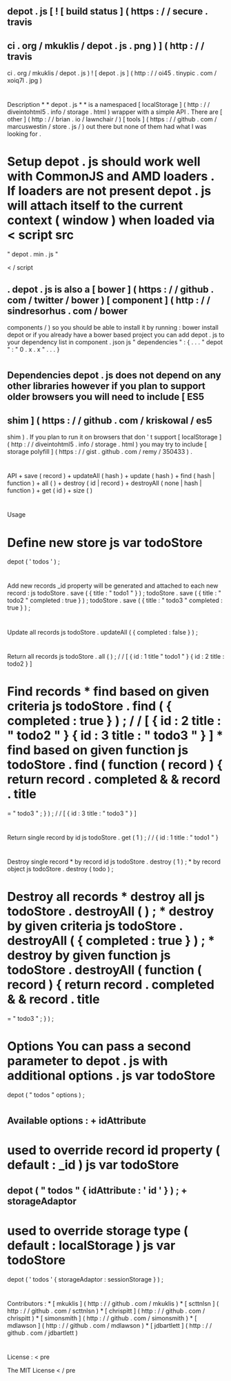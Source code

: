 #
#
depot
.
js
[
!
[
build
status
]
(
https
:
/
/
secure
.
travis
-
ci
.
org
/
mkuklis
/
depot
.
js
.
png
)
]
(
http
:
/
/
travis
-
ci
.
org
/
mkuklis
/
depot
.
js
)
!
[
depot
.
js
]
(
http
:
/
/
oi45
.
tinypic
.
com
/
xoiq7l
.
jpg
)
#
#
Description
*
*
depot
.
js
*
*
is
a
namespaced
[
localStorage
]
(
http
:
/
/
diveintohtml5
.
info
/
storage
.
html
)
wrapper
with
a
simple
API
.
There
are
[
other
]
(
http
:
/
/
brian
.
io
/
lawnchair
/
)
[
tools
]
(
https
:
/
/
github
.
com
/
marcuswestin
/
store
.
js
/
)
out
there
but
none
of
them
had
what
I
was
looking
for
.
#
#
Setup
depot
.
js
should
work
well
with
CommonJS
and
AMD
loaders
.
If
loaders
are
not
present
depot
.
js
will
attach
itself
to
the
current
context
(
window
)
when
loaded
via
<
script
src
=
"
depot
.
min
.
js
"
>
<
/
script
>
.
depot
.
js
is
also
a
[
bower
]
(
https
:
/
/
github
.
com
/
twitter
/
bower
)
[
component
]
(
http
:
/
/
sindresorhus
.
com
/
bower
-
components
/
)
so
you
should
be
able
to
install
it
by
running
:
bower
install
depot
or
if
you
already
have
a
bower
based
project
you
can
add
depot
.
js
to
your
dependency
list
in
component
.
json
js
"
dependencies
"
:
{
.
.
.
"
depot
"
:
"
0
.
x
.
x
"
.
.
.
}
#
#
Dependencies
depot
.
js
does
not
depend
on
any
other
libraries
however
if
you
plan
to
support
older
browsers
you
will
need
to
include
[
ES5
-
shim
]
(
https
:
/
/
github
.
com
/
kriskowal
/
es5
-
shim
)
.
If
you
plan
to
run
it
on
browsers
that
don
'
t
support
[
localStorage
]
(
http
:
/
/
diveintohtml5
.
info
/
storage
.
html
)
you
may
try
to
include
[
storage
polyfill
]
(
https
:
/
/
gist
.
github
.
com
/
remy
/
350433
)
.
#
#
API
+
save
(
record
)
+
updateAll
(
hash
)
+
update
(
hash
)
+
find
(
hash
|
function
)
+
all
(
)
+
destroy
(
id
|
record
)
+
destroyAll
(
none
|
hash
|
function
)
+
get
(
id
)
+
size
(
)
#
#
Usage
#
#
#
#
Define
new
store
js
var
todoStore
=
depot
(
'
todos
'
)
;
#
#
#
#
Add
new
records
_id
property
will
be
generated
and
attached
to
each
new
record
:
js
todoStore
.
save
(
{
title
:
"
todo1
"
}
)
;
todoStore
.
save
(
{
title
:
"
todo2
"
completed
:
true
}
)
;
todoStore
.
save
(
{
title
:
"
todo3
"
completed
:
true
}
)
;
#
#
#
#
Update
all
records
js
todoStore
.
updateAll
(
{
completed
:
false
}
)
;
#
#
#
#
Return
all
records
js
todoStore
.
all
(
)
;
/
/
[
{
id
:
1
title
"
todo1
"
}
{
id
:
2
title
:
todo2
}
]
#
#
#
#
Find
records
*
find
based
on
given
criteria
js
todoStore
.
find
(
{
completed
:
true
}
)
;
/
/
[
{
id
:
2
title
:
"
todo2
"
}
{
id
:
3
title
:
"
todo3
"
}
]
*
find
based
on
given
function
js
todoStore
.
find
(
function
(
record
)
{
return
record
.
completed
&
&
record
.
title
=
=
"
todo3
"
;
}
)
;
/
/
[
{
id
:
3
title
:
"
todo3
"
}
]
#
#
#
#
Return
single
record
by
id
js
todoStore
.
get
(
1
)
;
/
/
{
id
:
1
title
:
"
todo1
"
}
#
#
#
#
Destroy
single
record
*
by
record
id
js
todoStore
.
destroy
(
1
)
;
*
by
record
object
js
todoStore
.
destroy
(
todo
)
;
#
#
#
#
Destroy
all
records
*
destroy
all
js
todoStore
.
destroyAll
(
)
;
*
destroy
by
given
criteria
js
todoStore
.
destroyAll
(
{
completed
:
true
}
)
;
*
destroy
by
given
function
js
todoStore
.
destroyAll
(
function
(
record
)
{
return
record
.
completed
&
&
record
.
title
=
=
"
todo3
"
;
}
)
;
#
#
Options
You
can
pass
a
second
parameter
to
depot
.
js
with
additional
options
.
js
var
todoStore
=
depot
(
"
todos
"
options
)
;
#
#
#
Available
options
:
+
idAttribute
-
used
to
override
record
id
property
(
default
:
_id
)
js
var
todoStore
=
depot
(
"
todos
"
{
idAttribute
:
'
id
'
}
)
;
+
storageAdaptor
-
used
to
override
storage
type
(
default
:
localStorage
)
js
var
todoStore
=
depot
(
'
todos
'
{
storageAdaptor
:
sessionStorage
}
)
;
#
#
Contributors
:
*
[
mkuklis
]
(
http
:
/
/
github
.
com
/
mkuklis
)
*
[
scttnlsn
]
(
http
:
/
/
github
.
com
/
scttnlsn
)
*
[
chrispitt
]
(
http
:
/
/
github
.
com
/
chrispitt
)
*
[
simonsmith
]
(
http
:
/
/
github
.
com
/
simonsmith
)
*
[
mdlawson
]
(
http
:
/
/
github
.
com
/
mdlawson
)
*
[
jdbartlett
]
(
http
:
/
/
github
.
com
/
jdbartlett
)
#
#
License
:
<
pre
>
The
MIT
License
<
/
pre
>
